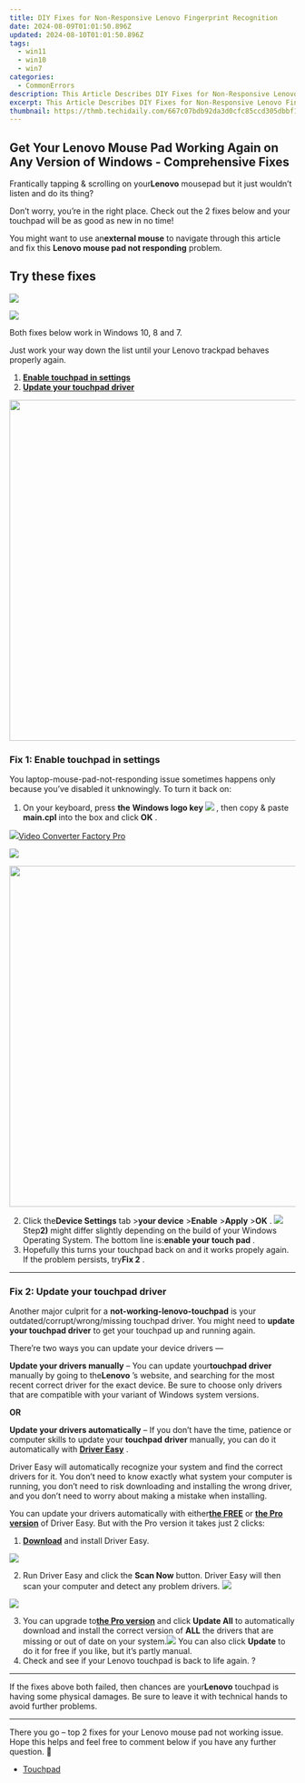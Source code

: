 ```yaml
---
title: DIY Fixes for Non-Responsive Lenovo Fingerprint Recognition
date: 2024-08-09T01:01:50.896Z
updated: 2024-08-10T01:01:50.896Z
tags:
  - win11
  - win10
  - win7
categories:
  - CommonErrors
description: This Article Describes DIY Fixes for Non-Responsive Lenovo Fingerprint Recognition
excerpt: This Article Describes DIY Fixes for Non-Responsive Lenovo Fingerprint Recognition
thumbnail: https://thmb.techidaily.com/667c07bdb92da3d0cfc85ccd305dbbf14b3797ec47ad22d2523d6d2404f16cd1.jpg
---
```


## Get Your Lenovo Mouse Pad Working Again on Any Version of Windows - Comprehensive Fixes

 Frantically tapping & scrolling on your**Lenovo** mousepad but it just wouldn’t listen and do its thing?

 Don’t worry, you’re in the right place. Check out the 2 fixes below and your touchpad will be as good as new in no time!

 You might want to use an**external mouse** to navigate through this article and fix this **Lenovo mouse pad not responding** problem.

## Try these fixes

<!-- affiliate ads begin -->
<a href="https://secure.2checkout.com/order/checkout.php?PRODS=4620780&QTY=1&AFFILIATE=108875&CART=1"><img src="https://secure.avangate.com/images/merchant/07dd4d5a72f5740ef0f035f201951476/728__90banner.jpg" border="0"></a>
<!-- affiliate ads end -->
![](https://images.drivereasy.com/wp-content/uploads/2018/08/img_5b73f339adae6.jpg)

Both fixes below work in Windows 10, 8 and 7.

 Just work your way down the list until your Lenovo trackpad behaves properly again.

1. [**Enable touchpad in settings**](#F1)
2. [**Update your touchpad driver**](#F2)

<!-- affiliate ads begin -->
<a href="https://appsumo.8odi.net/c/5597632/2068416/7443" target="_top" id="2068416"><img src="//a.impactradius-go.com/display-ad/7443-2068416" border="0" alt="" width="1200" height="600"/></a><img height="0" width="0" src="https://appsumo.8odi.net/i/5597632/2068416/7443" style="position:absolute;visibility:hidden;" border="0" />
<!-- affiliate ads end -->
### Fix 1: Enable touchpad in settings

 You laptop-mouse-pad-not-responding issue sometimes happens only because you’ve disabled it unknowingly. To turn it back on:

1. On your keyboard, press **the**   **Windows logo key ![](https://images.drivereasy.com/wp-content/uploads/2018/04/img_5ae0331bc08e4.png)**  , then copy & paste **main.cpl** into the box and click **OK** .  
<!-- affiliate ads begin -->
<a href="https://secure.2checkout.com/order/checkout.php?PRODS=4537547&QTY=1&AFFILIATE=108875&CART=1"><img src="https://secure.avangate.com/images/merchant/4b0a0290ad7df100b77e86839989a75e/products/vcfpro.png" border="0">Video Converter Factory Pro</a>
<!-- affiliate ads end -->
![](https://images.drivereasy.com/wp-content/uploads/2018/07/img_5b3dbcd41adbc.png)
<!-- affiliate ads begin -->
<a href="https://appsumo.8odi.net/c/5597632/2082532/7443" target="_top" id="2082532"><img src="//a.impactradius-go.com/display-ad/7443-2082532" border="0" alt="" width="1200" height="600"/></a><img height="0" width="0" src="https://appsumo.8odi.net/i/5597632/2082532/7443" style="position:absolute;visibility:hidden;" border="0" />
<!-- affiliate ads end -->
2. Click the**Device Settings** tab >**your device** \>**Enable** \>**Apply** \>**OK** . ![](https://images.drivereasy.com/wp-content/uploads/2018/07/img_5b3dbdfd5f66f.jpg)  
 Step**2)** might differ slightly depending on the build of your Windows Operating System. The bottom line is:**enable your touch pad** .
3. Hopefully this turns your touchpad back on and it works propely again. If the problem persists, try**Fix 2** .

---

### Fix 2: Update your touchpad driver

 Another major culprit for a **not-working-lenovo-touchpad**   is your outdated/corrupt/wrong/missing touchpad driver. You might need to **update your touchpad driver**   to get your touchpad up and running again.

 There’re two ways you can update your device drivers —

**Update your drivers manually** – You can update your**touchpad driver** manually by going to the**Lenovo** ’s website, and searching for the most recent correct driver for the exact device. Be sure to choose only drivers that are compatible with your variant of Windows system versions.

**OR**

**Update your drivers automatically** –  If you don’t have the time, patience or computer skills to update your **touchpad** **driver** manually, you can do it automatically with **[Driver Easy](https://tools.techidaily.com/drivereasy/download/)**  .

 Driver Easy will automatically recognize your system and find the correct drivers for it. You don’t need to know exactly what system your computer is running, you don’t need to risk downloading and installing the wrong driver, and you don’t need to worry about making a mistake when installing.

 You can update your drivers automatically with either[**the FREE**](https://tools.techidaily.com/drivereasy/download/) or **[the Pro version](https://tools.techidaily.com/drivereasy/download/)**  of Driver Easy. But with the Pro version it takes just 2 clicks:

1. **[Download](https://tools.techidaily.com/drivereasy/download/)**  and install Driver Easy.
<!-- affiliate ads begin -->
<a href="https://secure.2checkout.com/order/checkout.php?PRODS=3727260&QTY=1&AFFILIATE=108875&CART=1"><img src="http://www.aiseesoft.com/avangate/30p/banner.jpg" border="0"></a>
<!-- affiliate ads end -->
2. Run Driver Easy and click the **Scan Now** button. Driver Easy will then scan your computer and detect any problem drivers. ![](http://wp.easeware.net/wp-content/uploads/2018/04/img_5ac1a01192ca4.png)
<!-- affiliate ads begin -->
<a href="https://store.advancedwebranking.com/order/checkout.php?PRODS=4715051&QTY=1&AFFILIATE=108875&CART=1"><img src="https://secure.avangate.com/images/merchant/14edc6ebfdae2e23bbed83d67f50e983/products/33_awr%20logo.png" border="0"></a>
<!-- affiliate ads end -->
3. You can upgrade to[**the Pro version**](https://tools.techidaily.com/drivereasy/download/) and click **Update All** to automatically download and install the correct version of **ALL**  the drivers that are missing or out of date on your system.![](https://images.drivereasy.com/wp-content/uploads/2018/07/img_5b3df9ad3f86c.jpg) You can also click **Update** to do it for free if you like, but it’s partly manual.
4. Check and see if your Lenovo touchpad is back to life again. ?

---

 If the fixes above both failed, then chances are your**Lenovo** touchpad is having some physical damages. Be sure to leave it with technical hands to avoid further problems.

---

 There you go – top 2 fixes for your Lenovo mouse pad not working issue. Hope this helps and feel free to comment below if you have any further question. 🙂

* [Touchpad](https://bellelily.pxf.io/m5azgm)

<ins class="adsbygoogle"
     style="display:block"
     data-ad-format="autorelaxed"
     data-ad-client="ca-pub-7571918770474297"
     data-ad-slot="1223367746"></ins>



<ins class="adsbygoogle"
     style="display:block"
     data-ad-client="ca-pub-7571918770474297"
     data-ad-slot="8358498916"
     data-ad-format="auto"
     data-full-width-responsive="true"></ins>
